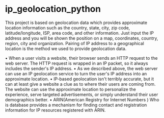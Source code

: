 # ip_geolocation_python
This project is based on geolocation data which provides approximate location information such as the country, state, city, zip code, latitude/longitude, ISP, area code, and other information.
Just input the IP address and you will be shown the position on a map, coordinates, country, region, city and organization. Pairing of IP address to a geographical location is the method we used to provide geolocation data.

• When a user visits a website, their browser sends an HTTP request to the web server. The HTTP request is wrapped in an IP packet, so it always includes the sender's IP address.
• As we described above, the web server can use an IP geolocation service to turn the user's IP address into an approximate location.
• IP-based geolocation isn't terribly accurate, but it can at least give a website a clue as to where their users are coming from. The website can use the approximate location to personalize the experience, serve targeted advertisements, or simply understand their user demographics better.
• ARIN(American Registry for Internet Numbers ) Who is database provides a mechanism for finding contact and registration information for IP resources registered with ARIN.
